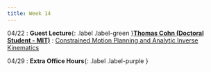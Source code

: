 ```yaml
---
title: Week 14
---
```

04/22
: **Guest Lecture**{: .label .label-green }[**Thomas Cohn (Doctoral Student - MIT)**](https://tommycohn.com/)
    : [Constrained Motion Planning and Analytic Inverse Kinematics](https://slides.com/tcohn/csci5551-guest-lecture)

04/29
: **Extra Office Hours**{: .label .label-purple }